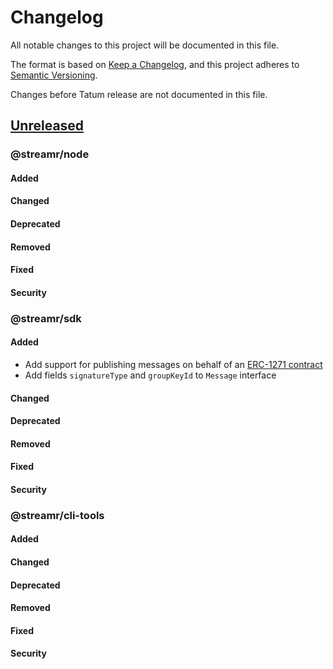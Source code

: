 # Changelog
All notable changes to this project will be documented in this file.

The format is based on [Keep a Changelog](https://keepachangelog.com/en/1.0.0/),
and this project adheres to [Semantic Versioning](https://semver.org/spec/v2.0.0.html).

Changes before Tatum release are not documented in this file.

## [Unreleased]

### @streamr/node

#### Added

#### Changed

#### Deprecated

#### Removed

#### Fixed

#### Security

### @streamr/sdk

#### Added

- Add support for publishing messages on behalf of an [ERC-1271 contract](https://eips.ethereum.org/EIPS/eip-1271)
- Add fields `signatureType` and `groupKeyId` to `Message` interface

#### Changed

#### Deprecated

#### Removed

#### Fixed

#### Security

### @streamr/cli-tools

#### Added

#### Changed

#### Deprecated

#### Removed

#### Fixed

#### Security


[Unreleased]: https://github.com/streamr-dev/network/compare/client/v8.5.5...HEAD
